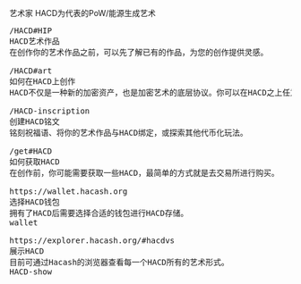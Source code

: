 艺术家
HACD为代表的PoW/能源生成艺术



<pre class="nav">
/HACD#HIP
HACD艺术作品
在创作你的艺术作品之前，可以先了解已有的作品，为您的创作提供灵感。

/HACD#art
如何在HACD上创作
HACD不仅是一种新的加密资产，也是加密艺术的底层协议。你可以在HACD之上任意创作你的艺术作品。

/HACD-inscription
创建HACD铭文
铭刻祝福语、将你的艺术作品与HACD绑定，或探索其他代币化玩法。

/get#HACD
如何获取HACD
在创作前，你可能需要获取一些HACD，最简单的方式就是去交易所进行购买。

https://wallet.hacash.org
选择HACD钱包
拥有了HACD后需要选择合适的钱包进行HACD存储。
wallet

https://explorer.hacash.org/#hacdvs
展示HACD
目前可通过Hacash的浏览器查看每一个HACD所有的艺术形式。 
HACD-show
</pre>
